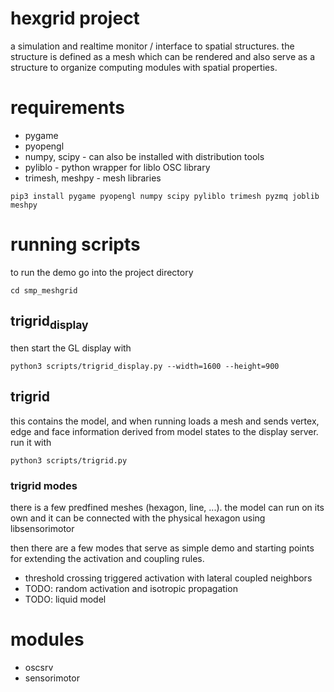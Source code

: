 hexgrid project
===============

a simulation and realtime monitor / interface to spatial structures. the structure is defined as a mesh which can be rendered and also serve as a structure to organize computing modules with spatial properties.

requirements
============

-   pygame
-   pyopengl
-   numpy, scipy - can also be installed with distribution tools
-   pyliblo - python wrapper for liblo OSC library
-   trimesh, meshpy - mesh libraries

``` example
pip3 install pygame pyopengl numpy scipy pyliblo trimesh pyzmq joblib meshpy
```

running scripts
===============

to run the demo go into the project directory

``` example
cd smp_meshgrid
```

trigrid<sub>display</sub>
-------------------------

then start the GL display with

``` example
python3 scripts/trigrid_display.py --width=1600 --height=900
```

trigrid
-------

this contains the model, and when running loads a mesh and sends vertex, edge and face information derived from model states to the display server. run it with

``` example
python3 scripts/trigrid.py
```

### trigrid modes

there is a few predfined meshes (hexagon, line, ...). the model can run on its own and it can be connected with the physical hexagon using libsensorimotor

then there are a few modes that serve as simple demo and starting points for extending the activation and coupling rules.

-   threshold crossing triggered activation with lateral coupled neighbors
-   TODO: random activation and isotropic propagation
-   TODO: liquid model

modules
=======

-   oscsrv
-   sensorimotor

